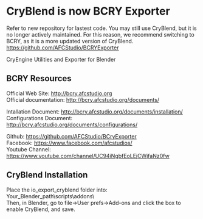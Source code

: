 # CryBlend is now BCRY Exporter

Refer to new repository for lastest code. You may still use CryBlend, but it is no longer actively maintained. For this reason, we recommend switching to BCRY, as it is a more updated version of CryBlend.<br>
https://github.com/AFCStudio/BCRYExporter

CryEngine Utilities and Exporter for Blender

## BCRY Resources

Official Web Site:      http://bcry.afcstudio.org<br>
Official documentation: http://bcry.afcstudio.org/documents/

Intallation Document:    http://bcry.afcstudio.org/documents/installation/<br>
Configurations Document: http://bcry.afcstudio.org/documents/configurations/

Github:          https://github.com/AFCStudio/BCryExporter<br>
Facebook:        https://www.facebook.com/afcstudios/<br>
Youtube Channel: https://www.youtube.com/channel/UC94iNgbfEoLEjCWjfaNz0fw

## CryBlend Installation

Place the io_export_cryblend folder into:<br>
Your_Blender_path\scripts\addons\ <br>
Then, in Blender, go to file->User prefs->Add-ons and click the box to enable CryBlend, and save.
